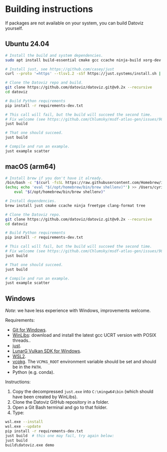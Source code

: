 # Building instructions

If packages are not available on your system, you can build Datoviz yourself.

## Ubuntu 24.04

```bash
# Install the build and system dependencies.
sudo apt install build-essential cmake gcc ccache ninja-build xorg-dev clang-format patchelf tree libtinyxml2-dev libfreetype-dev

# Install just, see https://github.com/casey/just
curl --proto '=https' --tlsv1.2 -sSf https://just.systems/install.sh | bash

# Clone the Datoviz repo and build.
git clone https://github.com/datoviz/datoviz.git@v0.2x --recursive
cd datoviz

# Build Python requirements
pip install -r requirements-dev.txt

# This call will fail, but the build will succeed the second time.
# Fix welcome (see https://github.com/Chlumsky/msdf-atlas-gen/issues/98)
just build

# That one should succeed.
just build

# Compile and run an example.
just example scatter
```


## macOS (arm64)

```bash
# Install brew if you don't have it already.
/bin/bash -c "$(curl -fsSL https://raw.githubusercontent.com/Homebrew/install/HEAD/install.sh)"
(echo; echo 'eval "$(/opt/homebrew/bin/brew shellenv)"') >> /Users/cyrille/.zprofile
    eval "$(/opt/homebrew/bin/brew shellenv)"

# Install dependencies.
brew install just cmake ccache ninja freetype clang-format tree

# Clone the Datoviz repo.
git clone https://github.com/datoviz/datoviz.git@v0.2x --recursive
cd datoviz

# Build Python requirements
pip install -r requirements-dev.txt

# This call will fail, but the build will succeed the second time.
# Fix welcome (see https://github.com/Chlumsky/msdf-atlas-gen/issues/98)
just build

# That one should succeed.
just build

# Compile and run an example.
just example scatter
```

## Windows

_Note_: we have less experience with Windows, improvements welcome.

Requirements:

* [Git for Windows](https://git-scm.com/download/win).
* [WinLibs](https://winlibs.com/): download and install the latest gcc UCRT version with POSIX threads..
* [just](https://github.com/casey/just/releases).
* [LunarG Vulkan SDK for Windows](https://vulkan.lunarg.com/sdk/home#windows).
* [WSL2](https://learn.microsoft.com/en-us/windows/wsl/install).
* [vcpkg](https://vcpkg.io/en/). The `VCPKG_ROOT` environment variable should be set and should be in the `PATH`.
* Python (e.g. conda).

Instructions:

1. Copy the decompressed `just.exe` into `C:\mingw64\bin` (which should have been created by WinLibs).
2. Clone the Datoviz GitHub repository in a folder.
3. Open a Git Bash terminal and go to that folder.
4. Type:

```bash
wsl.exe --install
wsl.exe --update
pip install -r requirements-dev.txt
just build  # this one may fail, try again below:
just build
build\datoviz.exe demo
```
